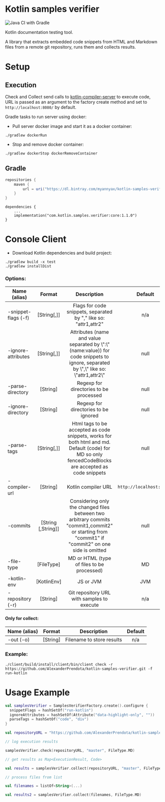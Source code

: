 # Kotlin samples verifier

![Java CI with Gradle](https://github.com/AlexanderPrendota/kotlin-samples-verifier/workflows/Java%20CI%20with%20Gradle/badge.svg)

Kotlin documentation testing tool.

A library that extracts embedded code snippets from HTML and Markdown files from a remote git repository, runs them and collects results.

# Setup

## Execution
Check and Collect send calls to [kotlin-compiler-server](https://github.com/AlexanderPrendota/kotlin-compiler-server) to execute code,
URL is passed as an argument to the factory create method and set to `http://localhost:8080/` by default.

Gradle tasks to run server using docker:

* Pull server docker image and start it as a docker container:

```shell
./gradlew dockerRun
```

* Stop and remove docker container:

```shell
./gradlew dockerStop dockerRemoveContainer
```

## Gradle

```groovy
repositories {
    maven {
        url = uri("https://dl.bintray.com/myannyax/kotlin-samples-verifier")
    }
}
```
```
dependencies {
    ...
    implementation("com.kotlin.samples.verifier:core:1.1.0")
}
```

# Console Client

* Download Kotlin dependencies and build project:

```shell
./gradlew build -x test
./gradlew installDist
```
  
### Options:
  | Name (alias) | Format | Description | Default |
  | ------------- |:-------------:| :-----:|:-------------:|
  |-snippet-flags (-f) | [String[,]] | Flags for code snippets, separated by \",\" like so: \"attr1,attr2\"|  n/a |
  |-ignore-attributes | [String[,]] | Attributes (name and value separated by \\\":\\\" (name:value)) for code snippets to ignore, separated by \\\",\\\" like so: \\\"attr1,attr2\\\" | null |
  |-parse-directory | [String] | Regexp for directories to be processed | null |
  |-ignore-directory | [String] | Regexp for directories to be ignored | null |
  |-parse-tags | [String[,]] | Html tags to be accepted as code snippets, works for both html and md. Default (code) for MD so only fencedCodeBlocks are accepted as code snippets | null |
  |-compiler-url | [String] | Kotlin compiler URL | `http://localhost:8080/` |
  |-commits | [String [,String]] | Considering only the changed files between two arbitrary commits \"commit1,commit2\" or starting from \"commit1\" if \"commit2\" on one side is omitted | null |
  |-file-type | [FileType] | MD or HTML (type of files to be processed) | MD |
  |-kotlin-env | [KotlinEnv] | JS or JVM | JVM |
  |-repository (-r) | [String] | Git repository URL with samples to execute| n/a |
  
#### Only for collect:
| Name (alias) | Format | Description | Default |
| ------------- |:-------------:| :-----:|:-------------:|
|-out (-o) | [String] | Filename to store results | n/a |

  
  
### Example:

```shell
./client/build/install/client/bin/client check -r https://github.com/AlexanderPrendota/kotlin-samples-verifier.git -f run-kotlin
```

# Usage Example

```kotlin
val samplesVerifier = SamplesVerifierFactory.create().configure {
  snippetFlags = hashSetOf("run-kotlin")
  ignoreAttributes = hashSetOf(Attribute("data-highlight-only", ""))
  parseTags = hashSetOf("code", "div")
}

val repositoryURL = "https://github.com/AlexanderPrendota/kotlin-samples-verifier.git"

// log execution results

samplesVerifier.check(repositoryURL, "master", FileType.MD)

// get results as Map<ExecutionResult, Code>

val results = samplesVerifier.collect(repositoryURL, "master", FileType.MD)

// process files from list

val filenames = listOf<String>(...)

val results2 = samplesVerifier.collect(filenames, FileType.MD)
```
